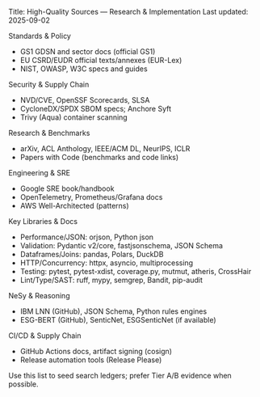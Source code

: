 Title: High-Quality Sources — Research & Implementation
Last updated: 2025-09-02

Standards & Policy
- GS1 GDSN and sector docs (official GS1)
- EU CSRD/EUDR official texts/annexes (EUR-Lex)
- NIST, OWASP, W3C specs and guides

Security & Supply Chain
- NVD/CVE, OpenSSF Scorecards, SLSA
- CycloneDX/SPDX SBOM specs; Anchore Syft
- Trivy (Aqua) container scanning

Research & Benchmarks
- arXiv, ACL Anthology, IEEE/ACM DL, NeurIPS, ICLR
- Papers with Code (benchmarks and code links)

Engineering & SRE
- Google SRE book/handbook
- OpenTelemetry, Prometheus/Grafana docs
- AWS Well-Architected (patterns)

Key Libraries & Docs
- Performance/JSON: orjson, Python json
- Validation: Pydantic v2/core, fastjsonschema, JSON Schema
- Dataframes/Joins: pandas, Polars, DuckDB
- HTTP/Concurrency: httpx, asyncio, multiprocessing
- Testing: pytest, pytest-xdist, coverage.py, mutmut, atheris, CrossHair
- Lint/Type/SAST: ruff, mypy, semgrep, Bandit, pip-audit

NeSy & Reasoning
- IBM LNN (GitHub), JSON Schema, Python rules engines
- ESG-BERT (GitHub), SenticNet, ESGSenticNet (if available)

CI/CD & Supply Chain
- GitHub Actions docs, artifact signing (cosign)
- Release automation tools (Release Please)

Use this list to seed search ledgers; prefer Tier A/B evidence when possible.
